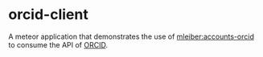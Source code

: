 # orcid-client

A meteor application that demonstrates the use of [mleiber:accounts-orcid](https://github.com/markleiber/accounts-orcid) to consume the API of [ORCID](http://www.orcid.org).
